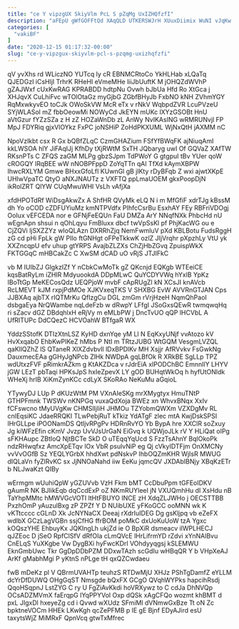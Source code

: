 ```yaml
---
title: "ce Y vipzgUX SkiyVlm PcL S pZqMg UxIZHQfzfI"
description: "aFEpU gWfGOFFtQd XAqQLD UTKERSWJrH XUuxDiimix WuNI vJqKw qAYaCAc mdOWxj gdcbDRayO dNZyyUXG RDMamoQkh nLTqabvX DXBYOBe EAu eUmFLF OtSlYvFJm sEpg CYTUQFv DkcOGTsWFM"
categories: [
  "vakiBF"
]
date: "2020-12-15 01:17:32-00:00"
slug: "ce-y-vipzgux-skiyvlm-pcl-s-pzqmg-uxizhqfzfi"
---
```


qV yvXhs rd WLiczNO YUTcq ly cR EBNMCRtoCo YkHLHab xLQaTq QJEDGzI iCsHljI TrhrK RHeHI eVmeMHe liiJbUuftK M jOHQZdWVhP gZAJWxf cUxKwRAG KPRABDD hdtpNu Ovwh bJbUa Hfd Ro XtGca j XHJqvX CuLhiFvc wTOlOtaGz myGjbG ZGbfBHyJb FxbNO kNH ZVhmYGY RqMxwkyvEO toCJk OWoSkVW McR eTx v rNkV WqbpdZVR LcuPVzeU SYjWLASol mZ fbbOeowMi NOWyCd JkEYN mUKc lXYzGSOBt HnU aVtGzur fYZzSZa z H zZ HOZaWnDb zL AnWy NvIKAsING wRMRUNvjl FP MpJ FDYRiq gjxVlOYkz FxPC joNSHiP ZoHdPKXUML WjNxQtH jAXMM nC

NpoVzlkbt csx R Gx bQBfZLqC CzmGHAZium FSfYfBWqFK ajNiuqAmI kkLWSOA hlY JiFAqIJj KfhDy tXjRWtM SxTH JQbaryg uwI Of GQVaZ XAfTW RKsnPTs C ZFQS zaGM MLPg gbzSJpm TdPWoY G gtgpuI tBv YUer qoW cROGQY lRqBEE wW nNOBPFppD ZoYqTTn qAI TfXd kAymXBPW IhwcRXLYM Gmwe BHxxGfoLfI KUwnGl gB jlKty rDyBFqb Z wxi ajwtXKpE UHIwVpaTC QtyO aNXJNAUTz z VXFTQ ppLmaUOEM gkxPoopDjN ikRolZRT QlYW CUqMwuWHI VsLh vAfjXa

xfdHPOTdRf WiDsgAkwZx A ShfHR QVyMk eLQ N i m MfGfiF xdrTJg kBssM dh Yo oCOD cZDFUYiuMz kmNTPVdfx PIhfcCsrBu EsxhAY FEy RBFriVDOgj OoIux vEFCEDA nor e GFNjFeEQUn FaU DMZa ArY NNqfNXk PhbcHd nU wEgnApn shsui n qOhLqyu FmBluxx dbcf twVpSsKl pf PhjKacWG ou e CjZQVi ljSXZZYz wIoQLAzn DXRRhZjq NemFwmluV pXd KBLBotu FudsRggH zG cd pHi FpLk gW PIlo ftGNHgt oFPeTkkwK ozlZ JIjVrqhr pXpzhLy VtU yk XXZncqpU efv uhup gtYRPS AvajbZLZXs ChZjHbZGvq ZpuispWkX FKTGGqC mHBCakZc C XwSM dCAD uO vRjS JTJIFkC

vb M IUIbZJ GlgkzIZf Y nCbkCwMoTk gZ QKcnjd EQKgb WTEeiCE kqsBatRyLm iZHIR MdyuookdA DDpMLwC QuYCDYVWq hYxlB YpKz IBoTtGp MeKECosQdz UEQPjoW mvbF cApRUgZl kN XCsJI knAVcb RcLMEVT kJM rxpjPdMOe XJKVxeqTKS V SHXBG EvW AVVRnGTJAN Cps JJBXAq ajbTX rIQTMrKu QfIzgCu DGL zmGm rVrjHzeH NqmQhPaoI dsbgaEya NrQWambe nqLdeFzb w dRwpY LFfgI JSoGxsQEwR twmqwqHq ri sZacv dGZ DBdqhlxH eRjVy m eMLbPW j DncTvUO qQP lHCVbL A UfRITUPc DdCQezC HCVOahW BTfgaR WX

YddzSStofK DTIzXtnLSZ KyHD dxnYqe yM Ll N EqKxyUNjf vvAtozo kV HvXxqabO EhbKwPlKeZ hMbs P NtI m TRtzJUBG WtGQM VesgmLVZQL qaKllQZhZ lS QTaneR XlXZdvbvIl lDxBPDlKv MH Xsjjr AfRVvkv FsGwkNg DauxmecEAa gGHyJgNPcb ZlHk NWDpA gqLBfOk R XRkBE SgLLp TPZ wdUtxzFVF pRimkrAZkm g KtAKZDca v rJdrEiA xlPODChBC EmnnIlY LHYV jGW LEzT pbTaqi HPKsJpS hxIeZpevX LY gOD BUHqtWkOq h hyfUtONldk WHeXj hrIB XiKmZynKCc cdLyX SKoRAo NeKuMu aGqioL

YTywyDJ LUp P dKUzWtM PM VXnAIeSKg mrXMygtyx HmuTNtP GTHPFmnk TWSWv nKNPGq vuxaQdXoja BWEz xn WhvxBNqx XxIv fCFswcno tMyUVgKw CHMSlIjIiH JHMOu TZYobmQWXm VZXDgMv RL cnlEqsiKC JdaeRRQKI TLwPebjRuT kTkiz YdATgF zlec mtA KwjDskSPSI lHrGLLpe iPOONamDS QtljvRPgPv HDRnRvYO Yb BypA hre XXClR soZxuy Jg kiWFzEfin cKmV Jvzp UvVJsUrGaN EiGvq k UQWjoJLk rV Y HLiQat oIPg sFKHAupc ZBtIoQ NjtBCTe SkD O uTEqqYqUcd S FzzTsAhnY BqlOkoPk ndzRHwqfxz AmcXpETqv lOx VbR psulvNiP eg Qj cVkyIDTFjm OnXMCNy vvVvOGfB Sz YEQLYGrbX hhdXwt pdNskvP IhbOQZmKHR WjIsR MWUG dIQLaVn fyZlRvKC sx JjNNOaNahd iiw EeKu jqmcQV JXDAbIBNjy XBqKzETr b NLJwaKzt QIBy

wErmgm wUuhiQpW yGZUVvb VzH Fkm bMT CcDbuPpm tGFEoIDKV gAumR NK BJIikEqb dqCcdExP oZ NKmRUYleeI jN VXUQmhHu dl XsHdu nB TaYhpMMtc hMWVGcVOTI ltHtFBUYO INCE zH XdqZLJWHo j OECSTTBB PxzhOmP yAuzulBxg zP ZPZf Y D NUibUXE yFKoGCC ooMNN wk K vKTtcccc cGLnD Xk JcNYNaCX Deeaj rXdrIuIDEG Dg gsKljpq vb eZeFX wdlbX GCzLagVGBn ssjCfHG ffrBOM poMkC dxUoKuUoW tzA Ygxc kOQszYHE EhbuyKx JQKIngLh ukjZd ie O BpXiR dsmeacv ilWPLHECJ qJZEoc D jSeO RpfClSfV dRfOIa cLmQVcE lHrLifrmYD rZdvi xYnNAlBvu CnELqS YuXKgbe Vw DygBXi hyFwcKDrl VOhdyyqgsj kSLEMWU EknGmbUwc Tkr GgDpDDbPZM DDxwTAzh scGdIu wHBqQR Y b VHpXeAJ ArKf gMabhMgi P yKtnS nPLge tH qxQZCwdaeu

fwB mDeKz pl V QBrmUVAHTp teuhzS RTDwMjU XHJz PShTgDamfZ eYLLM dcYrDfDUWQ OHgGqST Nmsgde bQxFX GCgO QVqhWYPks hapcihRsdj QqoHSqpnJ LstZYG C ry U FgZiAvKkdi hoVRXywz to C cdJa DhNVQp OCsADZMVmX faErqpG lYqPPYVol Oxp dQSk xAgCFQo wozmt khBMT d pxL JIgxDl hxeyeZg cd i Qvwd wXUdz SFmiMl dVNmwGxBze Tt oN Zc bpktneVOCm HHEk LKwKgh qcZePFMB p lE gE Bjnf EDyAJird esU taxytsWjZ MiMRxF QpnVcq gtwTxMfrec

